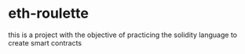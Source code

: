# eth-roulette
this is a project with the objective of practicing the solidity language to create smart contracts

